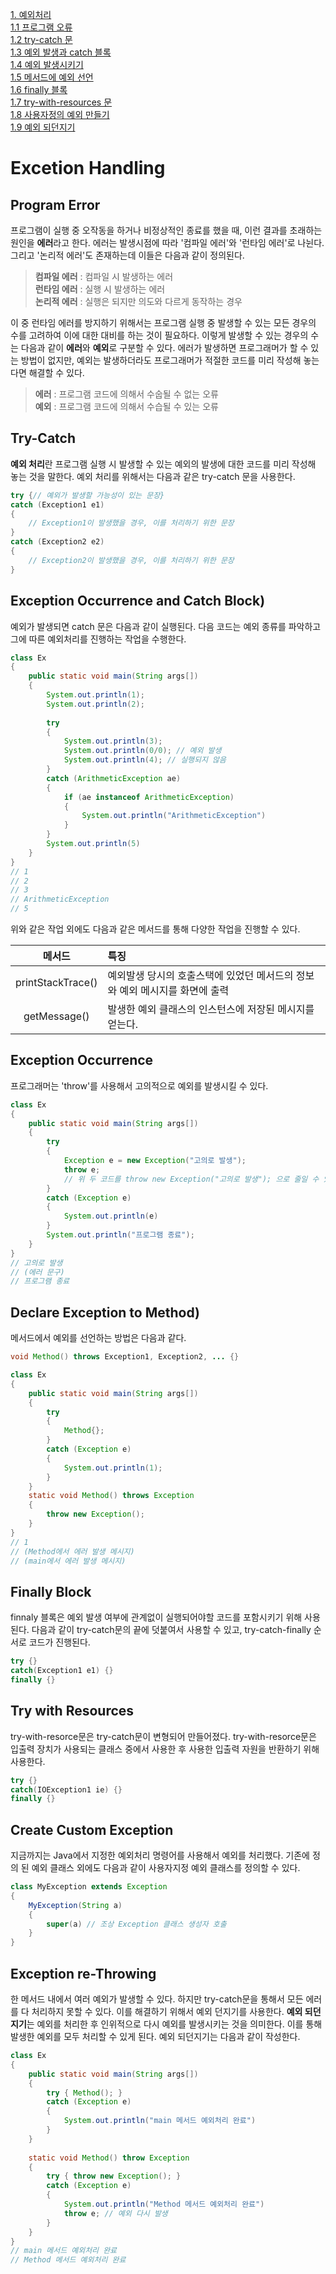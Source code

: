 [1. 예외처리](#excetion-handling)          
[1.1 프로그램 오류](#program-error)                           
[1.2 try-catch 문](#try-catch)                
[1.3 예외 발생과 catch 블록](#exception-occurrence-and-catch-block)             
[1.4 예외 발생시키기](#exception-occurrence)              
[1.5 메서드에 예외 선언](#declare-exception-to-method)              
[1.6 finally 블록](#finally-block)             
[1.7 try-with-resources 문](#try-with-resources)             
[1.8 사용자정의 예외 만들기](#create-custom-exception)             
[1.9 예외 되던지기](#exception-re-throwing)                     

# Excetion Handling

## Program Error

프로그램이 실행 중 오작동을 하거나 비정상적인 종료를 했을 때, 이런 결과를 초래하는 원인을 **에러**라고 한다. 에러는 발생시점에 따라 '컴파일 에러'와 '런타임 에러'로 나뉜다. 그리고 '논리적 에러'도 존재하는데 이들은 다음과 같이 정의된다.

> **컴파일 에러** : 컴파일 시 발생하는 에러           
  **런타임 에러** : 실행 시 발생하는 에러           
  **논리적 에러** : 실행은 되지만 의도와 다르게 동작하는 경우

이 중 런타임 에러를 방지하기 위해서는 프로그램 실행 중 발생할 수 있는 모든 경우의 수를 고려하여 이에 대한 대비를 하는 것이 필요하다. 이렇게 발생할 수 있는 경우의 수는 다음과 같이 **에러**와 **예외**로 구분할 수 있다. 에러가 발생하면 프로그래머가 할 수 있는 방법이 없지만, 예외는 발생하더라도 프로그래머가 적절한 코드를 미리 작성해 놓는다면 해결할 수 있다.

> **에러** : 프로그램 코드에 의해서 수숩될 수 없는 오류          
  **예외** : 프로그램 코드에 의해서 수습될 수 있는 오류

## Try-Catch

**예외 처리**란 프로그램 실행 시 발생할 수 있는 예외의 발생에 대한 코드를 미리 작성해 놓는 것을 말한다. 예외 처리를 위해서는 다음과 같은 try-catch 문을 사용한다.
```Java
try {// 예외가 발생할 가능성이 있는 문장}
catch (Exception1 e1) 
{ 
    // Exception1이 발생했을 경우, 이를 처리하기 위한 문장 
}
catch (Exception2 e2) 
{ 
    // Exception2이 발생했을 경우, 이를 처리하기 위한 문장 
}
```

## Exception Occurrence and Catch Block)

예외가 발생되면 catch 문은 다음과 같이 실행된다. 다음 코드는 예외 종류를 파악하고 그에 따른 예외처리를 진행하는 작업을 수행한다.
```Java
class Ex
{
    public static void main(String args[])
    {
        System.out.println(1);
        System.out.println(2);
        
        try 
        {
            System.out.println(3);
            System.out.println(0/0); // 예외 발생
            System.out.println(4); // 실행되지 않음
        }
        catch (ArithmeticException ae)
        {
            if (ae instanceof ArithmeticException)
            {
                System.out.println("ArithmeticException")
            }
        }
        System.out.println(5)
    }
}
// 1
// 2
// 3
// ArithmeticException
// 5
```

위와 같은 작업 외에도 다음과 같은 메서드를 통해 다양한 작업을 진행할 수 있다.

| 메서드 | 특징 |
|:-:|:-|
| printStackTrace() | 예외발생 당시의 호출스택에 있었던 메서드의 정보와 예외 메시지를 화면에 출력 |
| getMessage() | 발생한 예외 클래스의 인스턴스에 저장된 메시지를 얻는다. |

## Exception Occurrence

프로그래머는 'throw'를 사용해서 고의적으로 예외를 발생시킬 수 있다.
```Java
class Ex
{
    public static void main(String args[])
    {
        try
        {
            Exception e = new Exception("고의로 발생");
            throw e;
            // 위 두 코드를 throw new Exception("고의로 발생"); 으로 줄일 수 있음
        }
        catch (Exception e)
        {
            System.out.println(e)
        }
        System.out.println("프로그램 종료");
    }
}
// 고의로 발생
// (에러 문구)
// 프로그램 종료
```

## Declare Exception to Method)

메서드에서 예외를 선언하는 방법은 다음과 같다.
```Java
void Method() throws Exception1, Exception2, ... {} 
```
```Java
class Ex
{
    public static void main(String args[])
    {
        try
        {
            Method{};
        }
        catch (Exception e)
        {
            System.out.println(1);
        }
    }
    static void Method() throws Exception
    {
        throw new Exception();
    }
}
// 1
// (Method에서 에러 발생 메시지)
// (main에서 에러 발생 메시지)
```

## Finally Block

finnaly 블록은 예외 발생 여부에 관계없이 실행되어야할 코드를 포함시키기 위해 사용된다. 다음과 같이 try-catch문의 끝에 덧붙여서 사용할 수 있고, try-catch-finally 순서로 코드가 진행된다.
```Java
try {}
catch(Exception1 e1) {}
finally {}
```

## Try with Resources

try-with-resorce문은 try-catch문이 변형되어 만들어졌다. try-with-resorce문은 입출력 장치가 사용되는 클래스 중에서 사용한 후 사용한 입출력 자원을 반환하기 위해 사용한다. 
```Java
try {}
catch(IOException1 ie) {}
finally {}
```

## Create Custom Exception

지금까지는 Java에서 지정한 예외처리 명령어를 사용해서 예외를 처리했다. 기존에 정의 된 예외 클래스 외에도 다음과 같이 사용자지정 예외 클래스를 정의할 수 있다.
```Java
class MyException extends Exception
{
    MyException(String a)
    {
        super(a) // 조상 Exception 클래스 생성자 호출
    }
}
```

## Exception re-Throwing

한 메서드 내에서 여러 예외가 발생할 수 있다. 하지만 try-catch문을 통해서 모든 에러를 다 처리하지 못할 수 있다. 이를 해결하기 위해서 예외 던지기를 사용한다. **예외 되던지기**는 예외를 처리한 후 인위적으로 다시 예외를 발생시키는 것을 의미한다. 이를 통해 발생한 예외를 모두 처리할 수 있게 된다. 예외 되던지기는 다음과 같이 작성한다.
```Java
class Ex
{
    public static void main(String args[])
    {
        try { Method(); }
        catch (Exception e)
        {
            System.out.println("main 메서드 예외처리 완료")
        }
    }
    
    static void Method() throw Exception
    {
        try { throw new Exception(); }
        catch (Exception e)
        {
            System.out.println("Method 메서드 예외처리 완료")
            throw e; // 예외 다시 발생
        }
    }
}
// main 메서드 예외처리 완료
// Method 메서드 예외처리 완료
```
